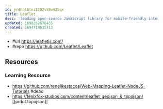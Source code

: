 ```yaml
---
id: yrdhhlbtni1102v58wm25qx
title: Leaflet
desc: 'leading open-source JavaScript library for mobile-friendly interactive maps'
updated: 1698262670455
created: 1694718615713
---
```


- #url https://leafletjs.com/
- #repo https://github.com/Leaflet/Leaflet

## Resources

### Learning Resource

- https://github.com/renelikestacos/Web-Mapping-Leaflet-NodeJS-Tutorials #dead
- https://fenixfox-studios.com/content/leaflet_geojson_&_topojson/ [[prdct.topojson]]